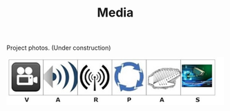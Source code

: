 ﻿---
layout: page
title: Media
permalink: /Media/
---



<p>Project photos. (Under construction)</p>

<img src = "Logo Big.jpg" alt = "Logo of Varpas.png"/>


